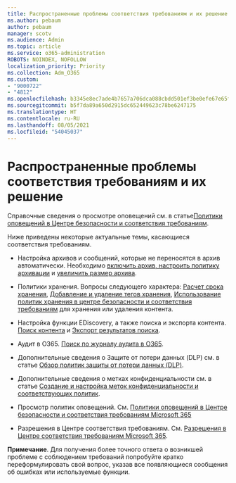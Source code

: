 ```yaml
---
title: Распространенные проблемы соответствия требованиям и их решение
ms.author: pebaum
author: pebaum
manager: scotv
ms.audience: Admin
ms.topic: article
ms.service: o365-administration
ROBOTS: NOINDEX, NOFOLLOW
localization_priority: Priority
ms.collection: Adm_O365
ms.custom:
- "9000722"
- "4812"
ms.openlocfilehash: b3345e8ec7ade4b7657a706dca088cbdd501ef3be0efe67e65facdabbaf5c98a
ms.sourcegitcommit: b5f7da89a650d2915dc652449623c78be6247175
ms.translationtype: HT
ms.contentlocale: ru-RU
ms.lasthandoff: 08/05/2021
ms.locfileid: "54045037"
---
```

# <a name="compliance-common-issues-and-resolutions"></a>Распространенные проблемы соответствия требованиям и их решение

Справочные сведения о просмотре оповещений см. в статье[Политики оповещений в Центре безопасности и соответствия требованиям](/microsoft-365/compliance/alert-policies).

Ниже приведены некоторые актуальные темы, касающиеся соответствия требованиям.

- Настройка архивов и сообщений, которые не переносятся в архив автоматически. Необходимо [включить архив, настроить политику архивации](/microsoft-365/compliance/set-up-an-archive-and-deletion-policy-for-mailboxes) и [увеличить размер архива](/microsoft-365/compliance/enable-unlimited-archiving).

- Политики хранения. Вопросы следующего характера: [Расчет срока хранения](/exchange/security-and-compliance/messaging-records-management/retention-age), [Добавление и удаление тегов хранения](/exchange/security-and-compliance/messaging-records-management/add-or-remove-retention-tags), [Использование политик хранения в центре безопасности и соответствия требованиям](/exchange/security-and-compliance/messaging-records-management/create-a-retention-policy) для хранения или удаления контента.

- Настройка функции EDiscovery, а также поиска и экспорта контента. [Поиск контента](/microsoft-365/compliance/content-search) и [Экспорт результатов поиска](/microsoft-365/compliance/export-search-results).

- Аудит в O365. [Поиск по журналу аудита в O365](/microsoft-365/compliance/search-the-audit-log-in-security-and-compliance).

- Дополнительные сведения о Защите от потери данных (DLP) см. в статье [Обзор политик защиты от потери данных (DLP)](/microsoft-365/compliance/data-loss-prevention-policies).
 
- Дополнительные сведения о метках конфиденциальности см. в статье [Создание и настройка меток конфиденциальности и соответствующих политик](/microsoft-365/compliance/create-sensitivity-labels).

- Просмотр политик оповещений. См. [Политики оповещений в Центре безопасности и соответствия требованиям Microsoft 365](/microsoft-365/compliance/alert-policies)

- Разрешения в Центре соответствия требованиям. См. [Разрешения в Центре соответствия требованиям Microsoft 365](/microsoft-365/compliance/microsoft-365-compliance-center-permissions).

**Примечание**. Для получения более точного ответа о возникшей проблеме с соблюдением требований попробуйте кратко переформулировать свой вопрос, указав все появляющиеся сообщения об ошибках или используемые функции.
